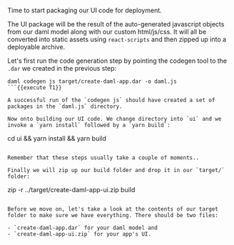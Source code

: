 Time to start packaging our UI code for deployment.

The UI package will be the result of the auto-generated javascript objects from our daml model along with our custom html/js/css. It will all be converted into static assets using `react-scripts` and then zipped up into a deployable archive.

Let's first run the code generation step by pointing the codegen tool to the `.dar` we created in the previous step:

```
daml codegen js target/create-daml-app.dar -o daml.js
```{{execute T1}}

A successful run of the `codegen js` should have created a set of packages in the `daml.js` directory.

Now onto building our UI code. We change directory into `ui` and we invoke a `yarn install` followed by a `yarn build`:

```
cd ui && yarn install && yarn build
```{{execute T1}}

Remember that these steps usually take a couple of moments..

Finally we will zip up our build folder and drop it in our `target/` folder:

```
zip -r ../target/create-daml-app-ui.zip build
```{{execute T1}}

Before we move on, let's take a look at the contents of our target folder to make sure we have everything. There should be two files:

- `create-daml-app.dar` for your daml model and
- `create-daml-app-ui.zip` for your app's UI.
